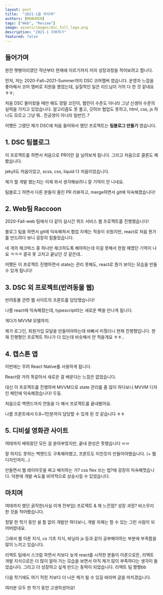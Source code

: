 ```yaml
---
layout: post
title:  "2021-1을 마치며"
authors: [MOBUMIN]
tags: ["Web", "Review"]
image: assets/images/dsc_full_logo.png
description: "2021-1 리뷰하기"
featured: false
---
```


## 들어가며

완전 햇병아리였던 작년부터 현재에 이르기까지 저의 성장과정을 적어보려고 합니다.

먼저, 저는 2020-Fall~2021-Summer까지 DSC 코어멤버 였습니다. 운영자 느낌을 좋아해서 코어 멤버로 지원을 했었는데, 실질적인 일은 리드님이 거의 다 한 것 같네요 ㅎㅎ;

처음 DSC 들어왔을 때만 해도 정말 코린이, 웹린이 수준도 아니라 그냥 신생아 수준의 실력을 가지고 있었습니다. 알고리즘도 못 풀고, 깃허브 협업도 못하고, html, css, js 하나도 모르고 그냥 뭐.. 전공생이 아니라 일반인..?

어쨌든 그랬던 제가 DSC에 처음 들어와서 했던 프로젝트는 **팀블로그 만들기** 였습니다.

## 1. DSC 팀블로그

이 프로젝트를 하면서 처음으로 PR이란 걸 날려보게 됩니다. 그리고 처음으로 클론도 해봤습니다.

jekyll도 처음이었고, scss, css, liquid 다 처음이었습니다.

제가 뭘 개발 했는지는 이제 와서 생각해보려니 잘 기억이 안 나네요.

팀블로그 하면서 다른 분들이 올린 PR 리뷰하고, merge하면서 git에 익숙해졌습니다!

## 2. Web팀 Raccoon

2020-Fall-web 팀에서 다 같이 실시간 퀴즈 서비스 웹 프로젝트를 진행했습니다!

블로그 팀을 하면서 git에 익숙해져서 협업 자체는 적응이 쉬웠지만, react로 처음 뭔가를 만드려다 보니 굉장히 힘들었습니다.

네 개의 체크박스 중 하나만 체크하도록 해야하는데 이걸 못해서 한참 헤맸던 기억이 나요 ㅋㅋㅋ 결국 못 고치고 끝났던 것 같은데..

어쨌든 이 프로젝트 진행하면서 state는 관리 못해도, react로 뭔가 보이는 모습을 만들 수 있게 됩니다!

## 3. DSC 외 프로젝트(반려동물 웹)

반려동물 관련 웹 사이트의 프론트를 담당했습니다!

나름 react에 익숙해졌는데, typescript라는 새로운 벽을 만나게 됩니다.

게다가 MVVM 모델까지.

제가 로그인, 회원가입 모달을 만들어야하는데 바빠서 미뤘더니 현재 진행형입니다. 현재 진행형인 프로젝트 하나가 더 있는데 비슷해서 안 적을게요 ㅎㅎ..

## 4. 캡스톤 앱

이번에는 무려 React Native를 사용하게 됩니다.

React랑 거의 똑같아서 새로운 걸 배운다는 느낌은 없었습니다.

대신 이 프로젝트를 진행하며 MVVM으로 state 관리를 좀 많이 하다보니 MVVM 디자인 패턴에 익숙해졌습니다! 두둥.

처음으로 백엔드까지 연동을 다 해서 프로젝트를 끝내봤어요.

나름 프론트에서 0.8~1인분까지 담당할 수 있게 된 것 같습니다 ㅎㅎ

## 5. 디비설 영화관 사이트

여태까지 배워왔던 모든 걸 쏟아부었지만, 끝내 완성은 못했습니다 ㅠㅠ

잘 하지도 못하는 백엔드도 구축해야했고, 프론트도 미친듯이 만들어야했습니다. (+ 웹 디자인까지...)

만들면서 웹 레이아웃을 짜고 배치하는 거? css flex 쓰는 법?에 굉장히 익숙해졋습니다. 덕분에 개발 속도를 비약적으로 상승시킬 수 있었습니다.

## 마치며

여태까지 했던 굵직한(사실 이게 전부임) 프로젝트 & 제 느낀점? 성장 과정? 비스무리 한 것을 적어봤습니다.

정말 한 학기 동안 쉴 틈 없이 개발만 하다보니, 개발 자체는 할 수 있는 그런 사람이 되어버렸네요.

그래서 웹 이론 지식, cs 기초 지식, 바닐라 js 등과 같이 공부해야하는 부분에 부족함을 많이 느끼고 있습니다.

리액트 팀에서 스크럼 하면서 저보다 늦게 react를 시작한 분들이 이론으로든, 리액트 개발 지식으로든 더 많이 알아 가는 모습을 보면서 아직 제가 많이 부족하다는 생각이 들었습니다. 그리고 더 성장하고 싶게 만드는 동력이 되었습니다. 리액트 팀 짱짱bb

다음 학기에도 여기 적힌 저보다 더 나은 제가 될 수 있길 바라며 글을 마치겠습니다.

여러분 모두 한 학기 동안 고생하셨어요!
